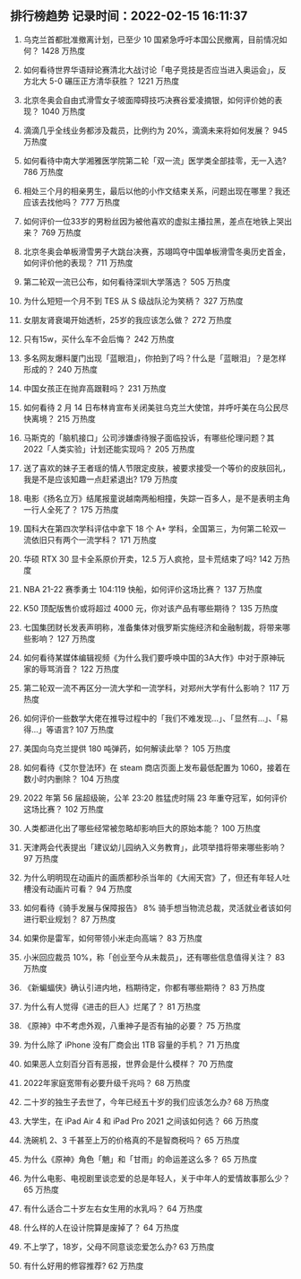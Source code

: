 
## 排行榜趋势 记录时间：2022-02-15 16:11:37
  
  1. 乌克兰首都批准撤离计划，已至少 10 国紧急呼吁本国公民撤离，目前情况如何？ 1428 万热度
    
  2. 如何看待世界华语辩论赛清北大战讨论「电子竞技是否应当进入奥运会」，反方北大 5-0 碾压正方清华获胜？ 1221 万热度
    
  3. 北京冬奥会自由式滑雪女子坡面障碍技巧决赛谷爱凌摘银，如何评价她的表现？ 1040 万热度
    
  4. 滴滴几乎全线业务都涉及裁员，比例约为 20%，滴滴未来将如何发展？ 945 万热度
    
  5. 如何看待中南大学湘雅医学院第二轮「双一流」医学类全部挂零，无一入选? 786 万热度
    
  6. 相处三个月的相亲男生，最后以他的小作文结束关系，问题出现在哪里？我还应该去找他吗？ 777 万热度
    
  7. 如何评价一位33岁的男粉丝因为被他喜欢的虚拟主播拉黑，差点在地铁上哭出来？ 769 万热度
    
  8. 北京冬奥会单板滑雪男子大跳台决赛，苏翊鸣夺中国单板滑雪冬奥历史首金，如何评价他的表现？ 711 万热度
    
  9. 第二轮双一流已公布，如何看待深圳大学落选？ 505 万热度
    
  10. 为什么短短一个月不到 TES 从 S 级战队沦为笑柄？ 327 万热度
    
  11. 女朋友肾衰竭开始透析，25岁的我应该怎么做？ 272 万热度
    
  12. 只有15w，买什么车不会后悔？ 242 万热度
    
  13. 多名网友爆料厦门出现「蓝眼泪」，你拍到了吗？什么是「蓝眼泪」？是怎样形成的？ 240 万热度
    
  14. 中国女孩正在抛弃高跟鞋吗？ 231 万热度
    
  15. 如何看待 2 月 14 日布林肯宣布关闭美驻乌克兰大使馆，并呼吁美在乌公民尽快离境？ 215 万热度
    
  16. 马斯克的「脑机接口」公司涉嫌虐待猴子面临投诉，有哪些伦理问题？其 2022「人类实验」计划还能实现吗？ 205 万热度
    
  17. 送了喜欢的妹子王者瑶的情人节限定皮肤，被要求接受一个等价的皮肤回礼，我是不是应该知趣一点赶紧退出? 179 万热度
    
  18. 电影《扬名立万》结尾报童说越南两船相撞，失踪一百多人，是不是表明主角一行人全死了？ 175 万热度
    
  19. 国科大在第四次学科评估中拿下 18 个 A+ 学科，全国第三，为何第二轮双一流依旧只有两个一流学科？ 171 万热度
    
  20. 华硕 RTX 30 显卡全系原价开卖，12.5 万人疯抢，显卡荒结束了吗? 142 万热度
    
  21. NBA 21-22 赛季勇士 104:119 快船，如何评价这场比赛？ 137 万热度
    
  22. K50 顶配版售价或将超过 4000 元，你对该产品有哪些期待？ 135 万热度
    
  23. 七国集团财长发表声明称，准备集体对俄罗斯实施经济和金融制裁，将带来哪些影响？ 127 万热度
    
  24. 如何看待某媒体编辑视频《为什么我们要呼唤中国的3A大作》中对于原神玩家的辱骂消音？ 122 万热度
    
  25. 第二轮双一流不再区分一流大学和一流学科，对郑州大学有什么影响？ 117 万热度
    
  26. 如何评价一些数学大佬在推导过程中的「我们不难发现…」、「显然有…」、「易得…」等语言? 107 万热度
    
  27. 美国向乌克兰提供 180 吨弹药，如何解读此举？ 105 万热度
    
  28. 如何看待《艾尔登法环》在 steam 商店页面上发布最低配置为 1060，接着在数小时内删除？ 104 万热度
    
  29. 2022 年第 56 届超级碗，公羊 23:20 胜猛虎时隔 23 年重夺冠军，如何评价这场比赛？ 102 万热度
    
  30. 人类都进化出了哪些经常被忽略却影响巨大的原始本能？ 100 万热度
    
  31. 天津两会代表提出「建议幼儿园纳入义务教育」，此项举措将带来哪些影响？ 97 万热度
    
  32. 为什么明明现在动画片的画质都秒杀当年的《大闹天宫》了，但还有年轻人吐槽没有动画片可看？ 94 万热度
    
  33. 如何看待《骑手发展与保障报告》 8% 骑手想当物流总裁，灵活就业者该如何进行职业规划？ 87 万热度
    
  34. 如果你是雷军，如何带领小米走向高端？ 83 万热度
    
  35. 小米回应裁员 10%，称「创业至今从未裁员」，还有哪些信息值得关注？ 83 万热度
    
  36. 《新蝙蝠侠》确认引进内地，档期待定，你都有哪些期待？ 83 万热度
    
  37. 为什么有人觉得《进击的巨人》烂尾了？ 81 万热度
    
  38. 《原神》中不考虑外观，八重神子是否有抽的必要？ 75 万热度
    
  39. 为什么除了 iPhone 没有厂商会出 1TB 容量的手机？ 71 万热度
    
  40. 如果恶人立刻百分百有恶报，世界会是什么模样？ 70 万热度
    
  41. 2022年家庭宽带有必要升级千兆吗？ 68 万热度
    
  42. 二十岁的独生子去世了，今年已经五十岁的我们应该怎么办? 68 万热度
    
  43. 大学生，在 iPad Air 4 和 iPad Pro 2021 之间该如何选？ 66 万热度
    
  44. 洗碗机 2、3 千甚至上万的价格真的不是智商税吗？ 65 万热度
    
  45. 为什么《原神》角色「魈」和「甘雨」的命运差这么多？ 65 万热度
    
  46. 为什么电影、电视剧里谈恋爱的总是年轻人，关于中年人的爱情故事那么少？ 65 万热度
    
  47. 有什么适合二十岁左右女生用的水乳吗？ 64 万热度
    
  48. 什么样的人在设计院算是废掉了？ 64 万热度
    
  49. 不上学了，18岁，父母不同意谈恋爱怎么办? 63 万热度
    
  50. 有什么好用的修容推荐? 62 万热度
    